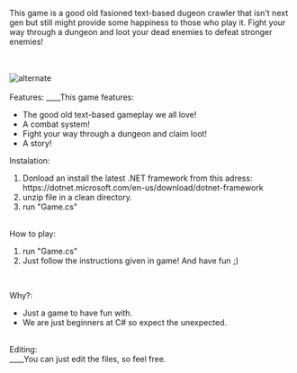 This game is a good old fasioned text-based dugeon crawler that isn't next gen but still might provide some happiness to those who play it. 
Fight your way through a dungeon and loot your dead enemies to defeat stronger enemies!

<br />
<br />
<image title="picture" alt="alternate" src="https://iili.io/bqKCPe.md.png">
<br /><br />
Features:
____This game features:
	<ul>
		<li>The good old text-based gameplay we all love!</li>
		<li>A combat system!</li>
		<li>Fight your way through a dungeon and claim loot!</li>
		<li>A story!</li>
	</ul>


Instalation:<br />
<ol>
	<li>Donload an install the latest .NET framework from this adress: https://dotnet.microsoft.com/en-us/download/dotnet-framework</li>
	<li>unzip file in a clean directory.</li>
	<li>run "Game.cs"</li>
</ol>
<br />
How to play:<br />
<ol>
	<li>run "Game.cs"</li>
	<li>Just follow the instructions given in game! And have fun ;)</li>
</ol>
<br />

Why?:<br />
<ul>
	<li>Just a game to have fun with.</li>
	<li>We are just beginners at C# so expect the unexpected.</li>
</ul>
<br />
Editing:<br />
____You can just edit the files, so feel free.<br />